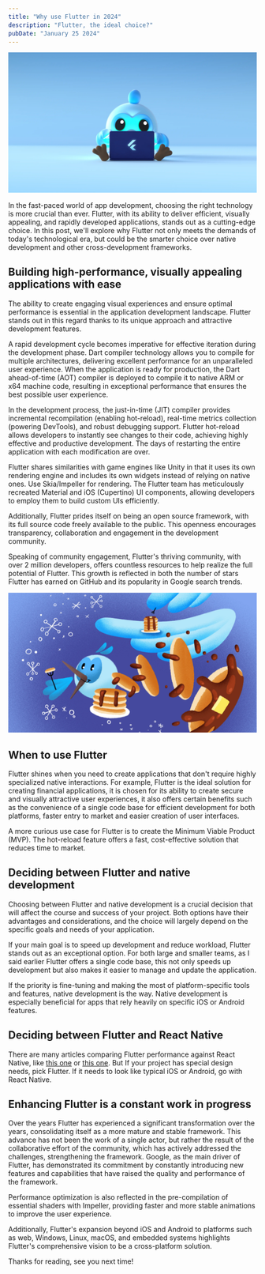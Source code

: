 ```yaml
---
title: "Why use Flutter in 2024"
description: "Flutter, the ideal choice?"
pubDate: "January 25 2024"
---
```


![dash](./dash_2024.webp)

In the fast-paced world of app development, choosing the right technology is more crucial than ever. Flutter, with its ability to deliver efficient, visually appealing, and rapidly developed applications, stands out as a cutting-edge choice. In this post, we'll explore why Flutter not only meets the demands of today's technological era, but could be the smarter choice over native development and other cross-development frameworks.

## Building high-performance, visually appealing applications with ease

The ability to create engaging visual experiences and ensure optimal performance is essential in the application development landscape. Flutter stands out in this regard thanks to its unique approach and attractive development features.

A rapid development cycle becomes imperative for effective iteration during the development phase. Dart compiler technology allows you to compile for multiple architectures, delivering excellent performance for an unparalleled user experience. When the application is ready for production, the Dart ahead-of-time (AOT) compiler is deployed to compile it to native ARM or x64 machine code, resulting in exceptional performance that ensures the best possible user experience.

In the development process, the just-in-time (JIT) compiler provides incremental recompilation (enabling hot-reload), real-time metrics collection (powering DevTools), and robust debugging support. Flutter hot-reload allows developers to instantly see changes to their code, achieving highly effective and productive development. The days of restarting the entire application with each modification are over.

Flutter shares similarities with game engines like Unity in that it uses its own rendering engine and includes its own widgets instead of relying on native ones. Use Skia/Impeller for rendering. The Flutter team has meticulously recreated Material and iOS (Cupertino) UI components, allowing developers to employ them to build custom UIs efficiently.

Additionally, Flutter prides itself on being an open source framework, with its full source code freely available to the public. This openness encourages transparency, collaboration and engagement in the development community.

Speaking of community engagement, Flutter's thriving community, with over 2 million developers, offers countless resources to help realize the full potential of Flutter. This growth is reflected in both the number of stars Flutter has earned on GitHub and its popularity in Google search trends.

![dash](./dash.webp)

## When to use Flutter

Flutter shines when you need to create applications that don't require highly specialized native interactions. For example, Flutter is the ideal solution for creating financial applications, it is chosen for its ability to create secure and visually attractive user experiences, it also offers certain benefits such as the convenience of a single code base for efficient development for both platforms, faster entry to market and easier creation of user interfaces.

A more curious use case for Flutter is to create the Minimum Viable Product (MVP). The hot-reload feature offers a fast, cost-effective solution that reduces time to market.

## Deciding between Flutter and native development

Choosing between Flutter and native development is a crucial decision that will affect the course and success of your project. Both options have their advantages and considerations, and the choice will largely depend on the specific goals and needs of your application.

If your main goal is to speed up development and reduce workload, Flutter stands out as an exceptional option. For both large and smaller teams, as I said earlier Flutter offers a single code base, this not only speeds up development but also makes it easier to manage and update the application.

If the priority is fine-tuning and making the most of platform-specific tools and features, native development is the way. Native development is especially beneficial for apps that rely heavily on specific iOS or Android features.

## Deciding between Flutter and React Native

There are many articles comparing Flutter performance against React Native, like [this one](https://www.expertappdevs.com/blog/flutter-vs-react-native#:~:text=Flutter%20has%20a%20more%20expressive,the%20platform%20users%20will%20use.) or [this one](https://blog.codemagic.io/flutter-vs-react-native-a-developers-perspective/). But If your project has special design needs, pick Flutter. If it needs to look like typical iOS or Android, go with React Native.

## Enhancing Flutter is a constant work in progress

Over the years Flutter has experienced a significant transformation over the years, consolidating itself as a more mature and stable framework. This advance has not been the work of a single actor, but rather the result of the collaborative effort of the community, which has actively addressed the challenges, strengthening the framework. Google, as the main driver of Flutter, has demonstrated its commitment by constantly introducing new features and capabilities that have raised the quality and performance of the framework.

Performance optimization is also reflected in the pre-compilation of essential shaders with Impeller, providing faster and more stable animations to improve the user experience.

Additionally, Flutter's expansion beyond iOS and Android to platforms such as web, Windows, Linux, macOS, and embedded systems highlights Flutter's comprehensive vision to be a cross-platform solution.

Thanks for reading, see you next time!